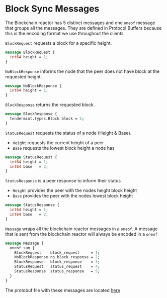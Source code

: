 # Block Sync Messages

The Blockchain reactor has 5 distinct messages and one `oneof` message that groups all the messages. They are defined in Protocol Buffers because this is the encoding format we use throughout the clients.

`BlockRequest` requests a block for a specific height.

```protobuf
message BlockRequest {
  int64 height = 1;
}
```

`NoBlockResponse` informs the node that the peer does not have block at the requested height.

```protobuf
message NoBlockResponse {
  int64 height = 1;
}
```

`BlockResponse` returns the requested block.

```protobuf
message BlockResponse {
  tendermint.types.Block block = 1;
}
```

`StatusRequest` requests the status of a node (Height & Base).

- `Height` requests the current height of a peer
- `Base`  requests the lowest block height a node has

```protobuf
message StatusRequest {
  int64 height = 1;
  int64 base   = 2;
}
```

`StatusResponse` is a peer response to inform their status

- `Height` provides the peer with the nodes height block height
- `Base` provides the peer with the nodes lowest block height

```protobuf
message StatusResponse {
  int64 height = 1;
  int64 base   = 2;
}
```

`Message` wraps all the blockchain reactor messages in a `oneof`. A message that is sent from the blockchain reactor will always be encoded in a `oneof`

```protobuf
message Message {
  oneof sum {
    BlockRequest    block_request     = 1;
    NoBlockResponse no_block_response = 2;
    BlockResponse   block_response    = 3;
    StatusRequest   status_request    = 4;
    StatusResponse  status_response   = 5;
  }
}
```

The protobuf file with these messages are located [here](./msgs.proto)
